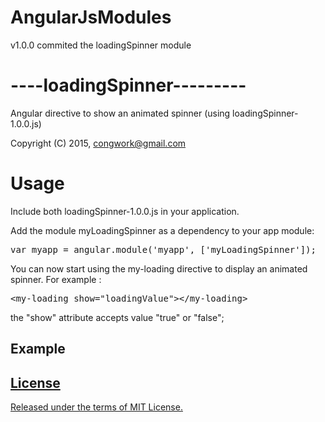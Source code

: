 # AngularJsModules
v1.0.0 commited the loadingSpinner module

<h1>----loadingSpinner---------</h1>

Angular directive to show an animated spinner (using loadingSpinner-1.0.0.js)

Copyright (C) 2015, congwork@gmail.com

<h1>Usage</h1>

Include both loadingSpinner-1.0.0.js in your application.

<script src="loadingSpinner-1.0.0.js"></script>

Add the module myLoadingSpinner as a dependency to your app module:
<div class="highlight highlight-source-js">
<pre><span class="pl-k">var</span> myapp <span class="pl-k">=</span> angular.module(<span class="pl-s"><span class="pl-pds">'</span>myapp<span class="pl-pds">'</span></span>, [<span class="pl-s"><span class="pl-pds">'</span>myLoadingSpinner<span class="pl-pds">'</span></span>]);</pre></div>


You can now start using the my-loading directive to display an animated spinner. For example :
<div class="highlight highlight-text-html-basic">
<pre>&lt;<span class="pl-ent">my-loading</span> <span class="pl-e">show="loadingValue"</span>&gt;&lt;/<span class="pl-ent">my-loading</span>&gt;</pre></div>


the "show" attribute accepts value "true" or "false";

<h2>Example</h2>
<p><a href="http://plnkr.co/Auyi3VYnhIXsjBtw6yJ5" alt="loadingSpinner"/></p>
<h2>License</h2>
<p>Released under the terms of MIT License.</p>
